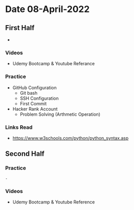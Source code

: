 # Date 08-April-2022
## First Half
- 
### Videos
- Udemy Bootcamp & Youtube Referance 
### Practice
- GitHub Configuration
  - Git bash
  - SSH Configuration
  - First Commit
- Hacker Rank Account
  - Problem Solving (Arthmetic Operation)


### Links Read
- https://www.w3schools.com/python/python_syntax.asp
## Second Half


### Practice
    - 
### Videos
- Udemy Bootcamp & Youtube Reference